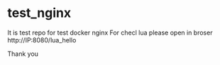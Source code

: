 # test_nginx

It is test repo for test docker nginx
For checl lua please open in broser http://IP:8080/lua_hello

Thank you
